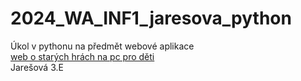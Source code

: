 # 2024_WA_INF1_jaresova_python
Úkol v pythonu na předmět webové aplikace<br/> <ins>web o starých hrách na pc pro děti</ins><br/>
Jarešová 3.E